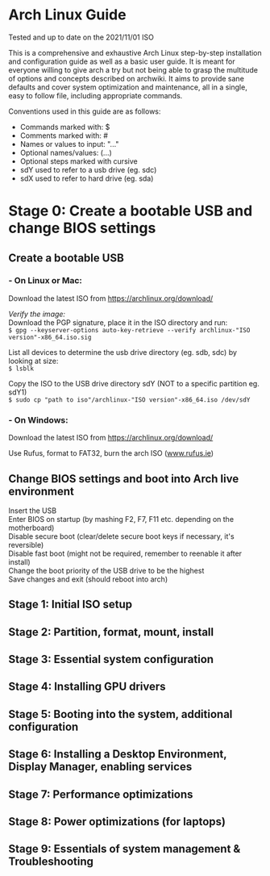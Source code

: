 # Arch Linux Guide

Tested and up to date on the 2021/11/01 ISO

This is a comprehensive and exhaustive Arch Linux step-by-step installation and configuration guide as well as a basic user guide. It is meant for everyone willing to give arch a try but not being able to grasp the multitude of options and concepts described on archwiki. It aims to provide sane defaults and cover system optimization and maintenance, all in a single, easy to follow file, including appropriate commands.

Conventions used in this guide are as follows:
- Commands marked with: $
- Comments marked with: #
- Names or values to input: "..." 
- Optional names/values: (...)
- Optional steps marked with cursive
- sdY used to refer to a usb drive (eg. sdc)
- sdX used to refer to hard drive (eg. sda)

# Stage 0: Create a bootable USB and change BIOS settings

## Create a bootable USB 

### - On Linux or Mac:

Download the latest ISO from https://archlinux.org/download/

_Verify the image:_ \
Download the PGP signature, place it in the ISO directory and run: \
`$ gpg --keyserver-options auto-key-retrieve --verify archlinux-"ISO version"-x86_64.iso.sig`

List all devices to determine the usb drive directory (eg. sdb, sdc) by looking at size: \
`$ lsblk`

Copy the ISO to the USB drive directory sdY (NOT to a specific partition eg. sdY1) \
`$ sudo cp "path to iso"/archlinux-"ISO version"-x86_64.iso /dev/sdY`
      
### - On Windows: 

Download the latest ISO from https://archlinux.org/download/

Use Rufus, format to FAT32, burn the arch ISO (www.rufus.ie)

## Change BIOS settings and boot into Arch live environment

Insert the USB \
Enter BIOS on startup (by mashing F2, F7, F11 etc. depending on the motherboard) \
Disable secure boot (clear/delete secure boot keys if necessary, it's reversible) \
Disable fast boot (might not be required, remember to reenable it after install) \
Change the boot priority of the USB drive to be the highest \
Save changes and exit (should reboot into arch)

## Stage 1: Initial ISO setup

## Stage 2: Partition, format, mount, install

## Stage 3: Essential system configuration

## Stage 4: Installing GPU drivers

## Stage 5: Booting into the system, additional configuration

## Stage 6: Installing a Desktop Environment, Display Manager, enabling services

## Stage 7: Performance optimizations

## Stage 8: Power optimizations (for laptops)

## Stage 9: Essentials of system management & Troubleshooting
